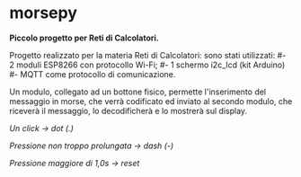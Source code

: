 # morsepy
**Piccolo progetto per Reti di Calcolatori.**

Progetto realizzato per la materia Reti di Calcolatori: sono stati utilizzati:
#- 2 moduli ESP8266 con protocollo Wi-Fi;
#- 1 schermo i2c_lcd (kit Arduino)
#- MQTT come protocollo di comunicazione.

Un modulo, collegato ad un bottone fisico, permette l'inserimento del messaggio in morse, che verrà codificato ed inviato al secondo modulo, 
che riceverà il messaggio, lo decodificherà e lo mostrerà sul display.

*Un click -> dot (.)*

*Pressione non troppo prolungata -> dash (-)*

*Pressione maggiore di 1,0s -> reset*

